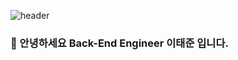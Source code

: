 ![header](https://capsule-render.vercel.app/api?type=slice&text=Lee&nbsp;Tae&nbsp;June&rotate=10&fontSize=40&fontAlign=80&fontAlignY=0&desc=Back-End&nbsp;Engineer&descAlign=80&descAlignY=20&color=gradient&customColorList=0,2,2,5,30)

### 👋 안녕하세요 Back-End Engineer 이태준 입니다.  


<!--
**CBorange/CBorange** is a ✨ _special_ ✨ repository because its `README.md` (this file) appears on your GitHub profile.

Here are some ideas to get you started:

- 🔭 I’m currently working on ...
- 🌱 I’m currently learning ...
- 👯 I’m looking to collaborate on ...
- 🤔 I’m looking for help with ...
- 💬 Ask me about ...
- 📫 How to reach me: ...
- 😄 Pronouns: ...
- ⚡ Fun fact: ...
-->
